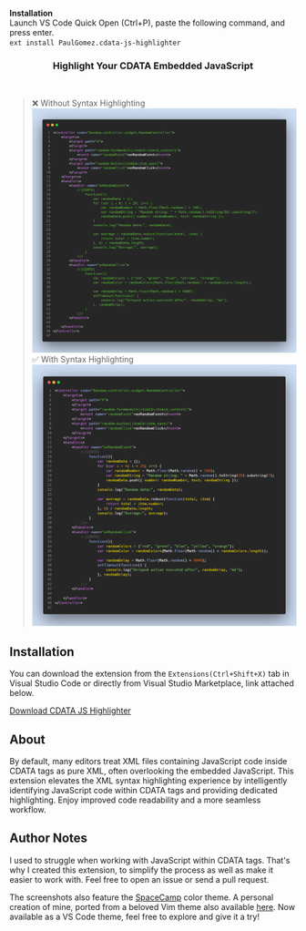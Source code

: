 **Installation**
<br>
Launch VS Code Quick Open (Ctrl+P), paste the following command, and press enter.
<br>
`ext install PaulGomez.cdata-js-highlighter`
<br>

<div align="center">
  <h3>
    Highlight Your CDATA Embedded JavaScript
  </h3>
  <br>
</div>

> ❌ Without Syntax Highlighting
![Alt text](images/snapshotbefore.png)
> ✅ With Syntax Highlighting
![Alt text](images/snapshot.png)

## Installation 

You can download the extension from the `Extensions(Ctrl+Shift+X)` tab in Visual Studio Code or directly from Visual Studio Marketplace, link attached below.

[Download CDATA JS Highlighter](https://marketplace.visualstudio.com/items?itemName=PaulGomez.cdata-js-highlighter)

## About

By default, many editors treat XML files containing JavaScript code inside CDATA tags as pure XML, often overlooking the embedded JavaScript. This extension elevates the XML syntax highlighting experience by intelligently identifying JavaScript code within CDATA tags and providing dedicated highlighting. Enjoy improved code readability and a more seamless workflow.

## Author Notes
I used to struggle when working with JavaScript within CDATA tags. That's why I created this extension, to simplify the process as well as make it easier to work with. Feel free to open an issue or  send a pull request.

The screenshots also feature the [SpaceCamp](https://marketplace.visualstudio.com/items?itemName=PaulGomez.spacecamp) color theme. A personal creation of mine, ported from a beloved Vim theme also available [here](https://github.com/jaredgorski/SpaceCamp/tree/master
). Now available as a VS Code theme, feel free to explore and give it a try!


